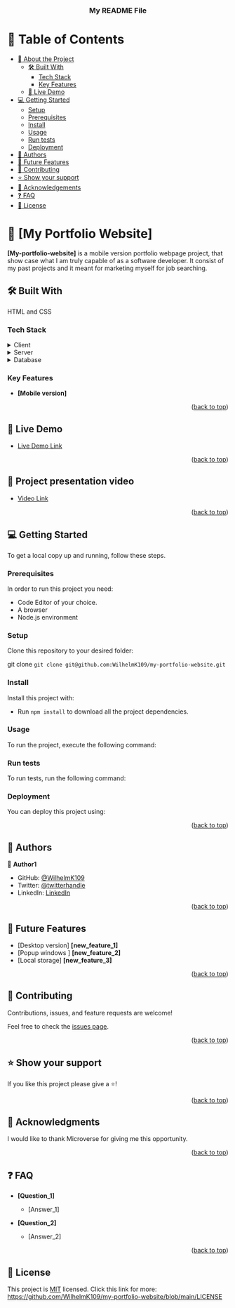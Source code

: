 
<a name="readme-top"></a>


<div align="center">

  <h3><b>My README File</b></h3>

</div>


# 📗 Table of Contents

- [📖 About the Project](#about-project)
  - [🛠 Built With](#built-with)
    - [Tech Stack](#tech-stack)
    - [Key Features](#key-features)
  - [🚀 Live Demo](#live-demo)
- [💻 Getting Started](#getting-started)
  - [Setup](#setup)
  - [Prerequisites](#prerequisites)
  - [Install](#install)
  - [Usage](#usage)
  - [Run tests](#run-tests)
  - [Deployment](#triangular_flag_on_post-deployment)
- [👥 Authors](#authors)
- [🔭 Future Features](#future-features)
- [🤝 Contributing](#contributing)
- [⭐️ Show your support](#support)
- [🙏 Acknowledgements](#acknowledgements)
- [❓ FAQ](#faq)
- [📝 License](#license)


# 📖 [My Portfolio Website] <a name="My Portfolio Website"></a>

**[My-portfolio-website]** is a mobile version portfolio webpage project, that show case what I am truly capable of as a software developer. It consist of my past projects and it meant for marketing myself for job searching.  

## 🛠 Built With <a name="built-with"></a>

HTML and CSS

### Tech Stack <a name="tech-stack"></a>

<details>
  <summary>Client</summary>
  <ul>
    <li><a href="https://reactjs.org/">React.js</a></li>
  </ul>
</details>

<details>
  <summary>Server</summary>
  <ul>
    <li><a href="https://expressjs.com/">Express.js</a></li>
  </ul>
</details>

<details>
<summary>Database</summary>
  <ul>
    <li><a href="https://www.postgresql.org/">PostgreSQL</a></li>
  </ul>
</details>

### Key Features <a name="key-features"></a>

- **[Mobile version]**

<p align="right">(<a href="#readme-top">back to top</a>)</p>

## 🚀 Live Demo <a name="live-demo"></a>

- [Live Demo Link](https://wilhelmk109.github.io/My-Portfolio/)

<p align="right">(<a href="#readme-top">back to top</a>)</p>

## 🚀 Project presentation video <a name="project-presentation"></a>

- [Video Link](https://www.loom.com/share/f8d070d5fbbb44539ab031bb171a551f)

<p align="right">(<a href="#readme-top">back to top</a>)</p>

## 💻 Getting Started <a name="getting-started"></a>

To get a local copy up and running, follow these steps.

### Prerequisites

In order to run this project you need:

- Code Editor of your choice.
- A browser
- Node.js environment

### Setup

Clone this repository to your desired folder:

  git clone `git clone git@github.com:WilhelmK109/my-portfolio-website.git`

### Install

Install this project with:

- Run `npm install` to download all the project dependencies.

### Usage

To run the project, execute the following command:


### Run tests

To run tests, run the following command:


### Deployment

You can deploy this project using:


<p align="right">(<a href="#readme-top">back to top</a>)</p>

## 👥 Authors <a name="authors"></a>

👤 **Author1**

- GitHub: [@WilhelmK109](https://github.com/WilhelmK109)
- Twitter: [@twitterhandle](https://twitter.com/ActiveK7)
- LinkedIn: [LinkedIn](https://www.linkedin.com/in/wilhelm-kamulunga-613675114/)

<p align="right">(<a href="#readme-top">back to top</a>)</p>


## 🔭 Future Features <a name="future-features"></a>

- [Desktop version] **[new_feature_1]**
- [Popup windows ] **[new_feature_2]**
- [Local storage] **[new_feature_3]**

<p align="right">(<a href="#readme-top">back to top</a>)</p>


## 🤝 Contributing <a name="contributing"></a>

Contributions, issues, and feature requests are welcome!

Feel free to check the [issues page](https://github.com/WilhelmK109/my-portfolio-website/issues).

<p align="right">(<a href="#readme-top">back to top</a>)</p>


## ⭐️ Show your support <a name="support"></a>

If you like this project please give a ⭐️!

<p align="right">(<a href="#readme-top">back to top</a>)</p>


## 🙏 Acknowledgments <a name="acknowledgements"></a>

I would like to thank Microverse for giving me this opportunity.

<p align="right">(<a href="#readme-top">back to top</a>)</p>


## ❓ FAQ <a name="faq"></a>

- **[Question_1]**

  - [Answer_1]

- **[Question_2]**

  - [Answer_2]

<p align="right">(<a href="#readme-top">back to top</a>)</p>


## 📝 License <a name="license"></a>

This project is [MIT](./LICENSE) licensed.
Click this link for more: https://github.com/WilhelmK109/my-portfolio-website/blob/main/LICENSE

